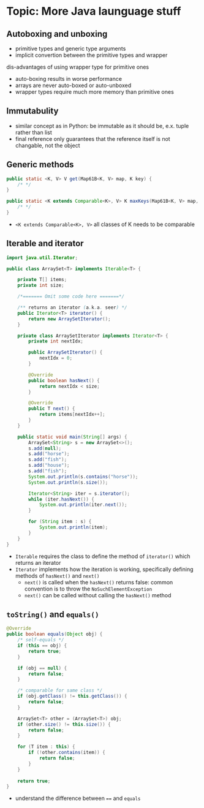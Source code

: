 # Topic: More Java launguage stuff
## Autoboxing and unboxing
- primitive types and generic type arguments
- implicit convertion between the primitive types and wrapper

dis-advantages of using wrapper type for primitive ones
- auto-boxing results in worse performance
- arrays are never auto-boxed or auto-unboxed
- wrapper types require much more memory than primitive ones

## Immutabulity
- similar concept as in Python: be immutable as it should be, e.x. tuple rather than list
- final reference only guarantees that the reference itself is not changable, not the object


## Generic methods
```java
public static <K, V> V get(Map61B<K, V> map, K key) {
    /* */
}
```

```java
public static <K extends Comparable<K>, V> K maxKeys(Map61B<K, V> map, K key) {
    /* */
}
```
- `<K extends Comparable<K>, V>` all classes of K needs to be comparable

## Iterable and iterator
```java
import java.util.Iterator;

public class ArraySet<T> implements Iterable<T> {

    private T[] items;
    private int size;

    /*======= Omit some code here =======*/

    /** returns an iterator (a.k.a. seer) */
    public Iterator<T> iterator() {
        return new ArraySetIterator();
    }

    private class ArraySetIterator implements Iterator<T> {
        private int nextIdx;

        public ArraySetIterator() {
            nextIdx = 0;
        }

        @Override
        public boolean hasNext() {
            return nextIdx < size;
        }

        @Override
        public T next() {
            return items[nextIdx++];
        }
    }

    public static void main(String[] args) {
        ArraySet<String> s = new ArraySet<>();
        s.add(null);
        s.add("horse");
        s.add("fish");
        s.add("house");
        s.add("fish");
        System.out.println(s.contains("horse"));
        System.out.println(s.size());

        Iterator<String> iter = s.iterator();
        while (iter.hasNext()) {
            System.out.println(iter.next());
        }

        for (String item : s) {
            System.out.println(item);
        }
    }
}
```
- `Iterable` requires the class to define the method of `iterator()` which returns an iterator
- `Iterator` implements how the iteration is working, specifically defining methods of `hasNext()` and `next()`
  - `next()` is called when the `hasNext()` returns false: common convention is to throw the `NoSuchElementException`
  - `next()` can be called without calling the `hasNext()` method


## `toString()` and `equals()`
```java
@Override
public boolean equals(Object obj) {
    /* self-equals */
    if (this == obj) {
        return true;
    }

    if (obj == null) {
        return false;
    }

    /* comparable for same class */
    if (obj.getClass() != this.getClass()) {
        return false;
    }

    ArraySet<T> other = (ArraySet<T>) obj;
    if (other.size() != this.size()) {
        return false;
    }

    for (T item : this) {
        if (!other.contains(item)) {
            return false;
        }
    }
    
    return true;
}
```
- understand the difference between `==` and `equals`